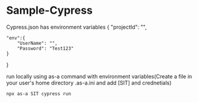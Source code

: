 # Sample-Cypress

Cypress.json has environment variables {
    "projectId": "",

    "env":{
        "UserName": "",
        "Password": "Test123"
    }

}

run locally using as-a command with environment variables(Create a file in your user's home directory .as-a.ini and add [SIT] and crednetials)

    npx as-a SIT cypress run
    
